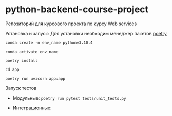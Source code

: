 # python-backend-course-project
Репозиторий для курсового проекта по курсу Web services

Установка и запуск:
Для установки необходим менеджер пакетов [poetry](https://python-poetry.org/)

```conda create -n env_name python=3.10.4```

```conda activate env_name```

```poetry install```

```cd app```

```poetry run uvicorn app:app```

Запуск тестов

* Модульные: ```poetry run pytest tests/unit_tests.py```

* Интеграционные:
